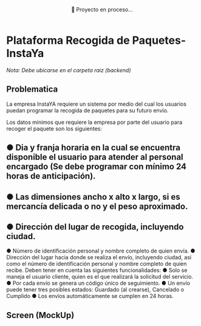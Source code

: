 <div align="center">
🚀 Proyecto en proceso...
</div>
<br/>

# Plataforma Recogida de Paquetes- InstaYa


_Nota: Debe ubicarse en el carpeta raiz (backend)_

## Problematica

La empresa InstaYA requiere un sistema por medio del cual los usuarios puedan programar la recogida de paquetes para su futuro envío.

Los datos mínimos que requiere la empresa por parte del usuario para recoger el paquete son los siguientes:

## ●	Dia y franja horaria en la cual se encuentra disponible el usuario para atender al personal encargado (Se debe programar con mínimo 24 horas de anticipación).
## ●	Las dimensiones ancho x alto x largo, si es mercancía delicada o no y el peso aproximado.
## ●	Dirección del lugar de recogida, incluyendo ciudad.
●	Número de identificación personal y nombre completo de quien envía.
●	Dirección del lugar hacia donde se realiza el envío, incluyendo ciudad, así como el número de identificación personal y nombre completo de quien recibe.
Deben tener en cuenta las siguientes funcionalidades:
●	Solo se maneja el usuario cliente, quien es el que realizará la solicitud del servicio.
●	Por cada envío se genera un código único de seguimiento.
●	Un envío puede tener tres posibles estados: Guardado (al crearse), Cancelado o Cumplido
●	Los envíos automáticamente se cumplen en 24 horas.

## Screen (MockUp)
